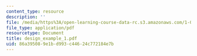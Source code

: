 ```yaml
---
content_type: resource
description: ''
file: /media/https%3A/open-learning-course-data-rc.s3.amazonaws.com/1-054-mechanics-and-design-of-concrete-structures-spring-2004/86a395089e1bd993c44624c772184e7b_design_example_1.pdf
file_type: application/pdf
resourcetype: Document
title: design_example_1.pdf
uid: 86a39508-9e1b-d993-c446-24c772184e7b
---
```


